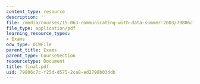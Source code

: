 ```yaml
---
content_type: resource
description: ''
file: /media/courses/15-063-communicating-with-data-summer-2003/79806c7cf25dd5752ca8ed2798b03ddb_final.pdf
file_type: application/pdf
learning_resource_types:
- Exams
ocw_type: OCWFile
parent_title: Exams
parent_type: CourseSection
resourcetype: Document
title: final.pdf
uid: 79806c7c-f25d-d575-2ca8-ed2798b03ddb
---
```

